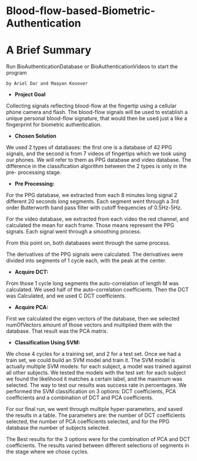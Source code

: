 # Blood-flow-based-Biometric-Authentication

# A Brief Summary
Run BioAuthenticationDatabase or BioAuthenticationVideos to start the program

```
by Ariel Dar and Maayan Kosover
```
- **Project Goal**

Collecting signals reflecting blood-flow at the fingertip using a cellular phone
camera and flash. The blood-flow signals will be used to establish a unique
personal blood-flow signature, that would then be used just a like a
fingerprint for biometric authentication.

- **Chosen Solution**

We used 2 types of databases: the first one is a database of 42 PPG signals, and the
second is from 7 videos of fingertips which we took using our phones. We will refer
to them as PPG database and video database.
The difference in the classification algorithm between the 2 types is only in the pre-
processing stage.

- **Pre Processing:**

For the PPG database, we extracted from each 8 minutes long signal 2
different 20 seconds long segments. Each segment went through a 3rd order
Butterworth band pass filter with cutoff frequencies of 0.5Hz-5Hz.

For the video database, we extracted from each video the red channel, and
calculated the mean for each frame. Those means represent the PPG signals.
Each signal went through a smoothing process.

From this point on, both databases went through the same process.

The derivatives of the PPG signals were calculated. The derivatives were
divided into segments of 1 cycle each, with the peak at the center.

- **Acquire DCT:**

From those 1 cycle long segments the auto-correlation of length M was calculated.
We used half of the auto-correlation coefficients. Then the DCT was Calculated, and
we used C DCT coefficients.


- **Acquire PCA:**

First we calculated the eigen vectors of the database, then we selected
numOfVectors amount of those vectors and multiplied them with the
database. That result was the PCA matrix.


- **Classification Using SVM:**

We chose 4 cycles for a training set, and 2 for a test set. Once we had a train set, we
could build an SVM model and train it. The SVM model is actually multiple SVM
models: for each subject, a model was trained against all other subjects.
We tested the models with the test set: for each subject we found the likelihood it
matches a certain label, and the maximum was selected.
The way to test our results was success rate in percentages.
We performed the SVM classification on 3 options: DCT coefficients, PCA coefficients
and a combination of DCT and PCA coefficients.

For our final run, we went through multiple hyper-parameters, and saved the results
in a table. The parameters are: the number of DCT coefficients selected, the number
of PCA coefficients selected, and for the PPG database the number of subjects
selected.


The Best results for the 3 options were for the combination of PCA and DCT
coefficients. The results varied between different selections of segments in the stage
where we chose cycles.


